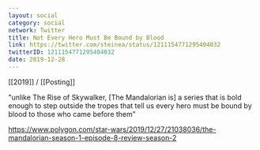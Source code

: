 ```yaml
---
layout: social
category: social
network: Twitter
title: Not Every Hero Must Be Bound by Blood
link: https://twitter.com/steinea/status/1211154771295404032
twitterID: 1211154771295404032
date: 2019-12-28
---
```


[[2019]] / [[Posting]]

"unlike The Rise of Skywalker, [The Mandalorian is] a series that is bold enough to step outside the tropes that tell us every hero must be bound by blood to those who came before them"

<https://www.polygon.com/star-wars/2019/12/27/21038036/the-mandalorian-season-1-episode-8-review-season-2>
